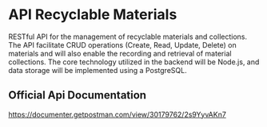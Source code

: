 # API Recyclable Materials

RESTful API for the management of recyclable materials and collections. The API facilitate CRUD operations (Create, Read, Update, Delete) on materials and will also enable the recording and retrieval of material collections. The core technology utilized in the backend will be Node.js, and data storage will be implemented using a PostgreSQL.



## Official Api Documentation
https://documenter.getpostman.com/view/30179762/2s9YyvAKn7
